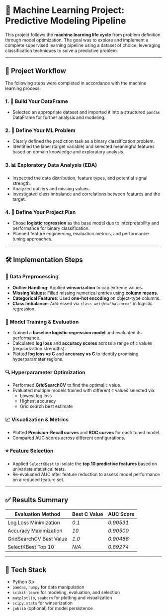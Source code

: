 # 🤖 Machine Learning Project: Predictive Modeling Pipeline

This project follows the **machine learning life cycle** from problem definition through model optimization. The goal was to explore and implement a complete supervised learning pipeline using a dataset of choice, leveraging classification techniques to solve a predictive problem.

---

## 📌 Project Workflow

The following steps were completed in accordance with the machine learning process:

### 1. 🧱 Build Your DataFrame
- Selected an appropriate dataset and imported it into a structured `pandas` DataFrame for further analysis and modeling.

### 2. 🎯 Define Your ML Problem
- Clearly defined the prediction task as a binary classification problem.
- Identified the label (target variable) and selected meaningful features based on domain knowledge and exploratory analysis.

### 3. 📊 Exploratory Data Analysis (EDA)
- Inspected the data distribution, feature types, and potential signal strength.
- Analyzed outliers and missing values.
- Investigated class imbalance and correlations between features and the target.

### 4. 📐 Define Your Project Plan
- Chose **logistic regression** as the base model due to interpretability and performance for binary classification.
- Planned feature engineering, evaluation metrics, and performance tuning approaches.

---

## 🛠️ Implementation Steps

### 🔧 Data Preprocessing
- **Outlier Handling**: Applied **winsorization** to cap extreme values.
- **Missing Values**: Filled missing numerical entries using **column means**.
- **Categorical Features**: Used **one-hot encoding** on object-type columns.
- **Class Imbalance**: Addressed via `class_weight='balanced'` in logistic regression.

### 🧪 Model Training & Evaluation
- Trained a **baseline logistic regression model** and evaluated its performance.
- Calculated **log loss** and **accuracy scores** across a range of `C` values (regularization strengths).
- Plotted **log loss vs C** and **accuracy vs C** to identify promising hyperparameter regions.

### 🔍 Hyperparameter Optimization
- Performed **GridSearchCV** to find the optimal `C` value.
- Evaluated multiple models trained with different `C` values selected via:
  - Lowest log loss
  - Highest accuracy
  - Grid search best estimate

### 📈 Visualization & Metrics
- Plotted **Precision-Recall curves** and **ROC curves** for each tuned model.
- Compared AUC scores across different configurations.

### ⭐ Feature Selection
- Applied `SelectKBest` to isolate the **top 10 predictive features** based on univariate statistical tests.
- Re-evaluated AUC after feature reduction to assess model performance on a reduced feature set.

---

## ✅ Results Summary

| Evaluation Method       | Best C Value |  AUC Score  |
|-------------------------|--------------|-------------|
| Log Loss Minimization   |    *0.1*     |  *0.90531*  |
| Accuracy Maximization   |    *10*      |  *0.90500*  |
| GridSearchCV Best Value |    *1.0*     |  *0.90486*  |
| SelectKBest Top 10      |    *N/A*     |  *0.89274*  |

---

## 💾 Tech Stack

- Python 3.x
- `pandas`, `numpy` for data manipulation
- `scikit-learn` for modeling, evaluation, and selection
- `matplotlib`, `seaborn` for plotting and visualization
- `scipy.stats` for winsorization
- `joblib` (optional) for model persistence
